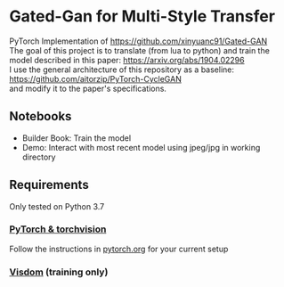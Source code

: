 # Gated-Gan for Multi-Style Transfer

PyTorch Implementation of https://github.com/xinyuanc91/Gated-GAN <br>
The goal of this project is to translate (from lua to python) and train the model described in this paper: https://arxiv.org/abs/1904.02296<br>
I use the general architecture of this repository as a baseline: https://github.com/aitorzip/PyTorch-CycleGAN<br>
and modify it to the paper's specifications. 

## Notebooks
<ul>
<li> Builder Book: Train the model
<li> Demo: Interact with most recent model using jpeg/jpg in working directory
</ul> 

## Requirements
Only tested on Python 3.7
### [PyTorch & torchvision](http://pytorch.org/)
Follow the instructions in [pytorch.org](http://pytorch.org) for your current setup
### [Visdom](https://github.com/facebookresearch/visdom) (training only)
